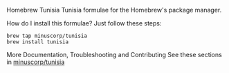 Homebrew Tunisia
Tunisia formulae for the Homebrew's package manager.

How do I install this formulae?
Just follow these steps:

```
brew tap minuscorp/tunisia
brew install tunisia
```

More Documentation, Troubleshooting and Contributing
See these sections in [minuscorp/tunisia](https://github.com/minuscorp/Tunisia)